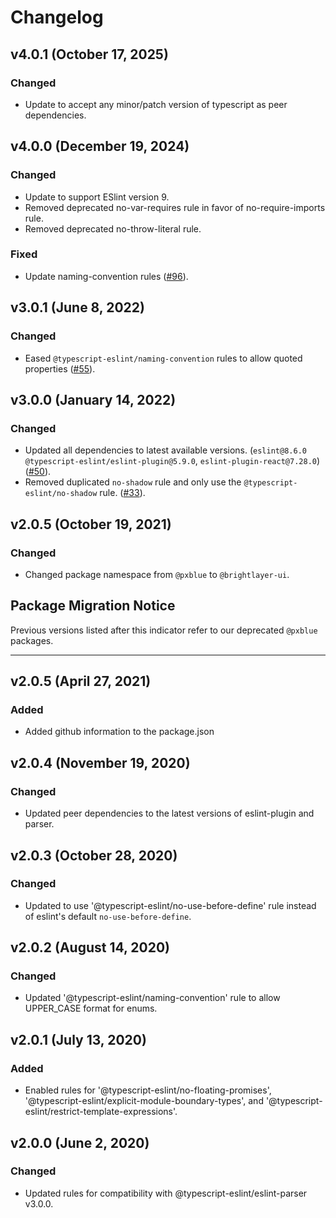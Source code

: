 # Changelog

## v4.0.1 (October 17, 2025)

### Changed

- Update to accept any minor/patch version of typescript as peer dependencies.

## v4.0.0 (December 19, 2024)

### Changed

- Update to support ESlint version 9.
- Removed deprecated no-var-requires rule in favor of no-require-imports rule.
- Removed deprecated no-throw-literal rule.

### Fixed

- Update naming-convention rules ([#96](https://github.com/etn-ccis/blui-code-standards/issues/96)).

## v3.0.1 (June 8, 2022)

### Changed

- Eased `@typescript-eslint/naming-convention` rules to allow quoted properties ([#55](https://github.com/etn-ccis/blui-code-standards/issues/55)).

## v3.0.0 (January 14, 2022)

### Changed

- Updated all dependencies to latest available versions. (`eslint@8.6.0` `@typescript-eslint/eslint-plugin@5.9.0`, `eslint-plugin-react@7.28.0`) ([#50](https://github.com/etn-ccis/blui-code-standards/issues/50)).
- Removed duplicated `no-shadow` rule and only use the `@typescript-eslint/no-shadow` rule. ([#33](https://github.com/etn-ccis/blui-code-standards/issues/33)).

## v2.0.5 (October 19, 2021)

### Changed

- Changed package namespace from `@pxblue` to `@brightlayer-ui`.

## Package Migration Notice

Previous versions listed after this indicator refer to our deprecated `@pxblue` packages.

---

## v2.0.5 (April 27, 2021)

### Added

- Added github information to the package.json

## v2.0.4 (November 19, 2020)

### Changed

- Updated peer dependencies to the latest versions of eslint-plugin and parser.

## v2.0.3 (October 28, 2020)

### Changed

- Updated to use '@typescript-eslint/no-use-before-define' rule instead of eslint's default `no-use-before-define`.

## v2.0.2 (August 14, 2020)

### Changed

- Updated '@typescript-eslint/naming-convention' rule to allow UPPER_CASE format for enums.

## v2.0.1 (July 13, 2020)

### Added

- Enabled rules for '@typescript-eslint/no-floating-promises', '@typescript-eslint/explicit-module-boundary-types', and '@typescript-eslint/restrict-template-expressions'.

## v2.0.0 (June 2, 2020)

### Changed

- Updated rules for compatibility with @typescript-eslint/eslint-parser v3.0.0.

